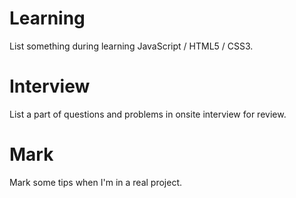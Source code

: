 # Learning
List something during learning JavaScript / HTML5 / CSS3.


# Interview
List a part of questions and problems in onsite interview for review.


# Mark
Mark some tips when I'm in a real project.

